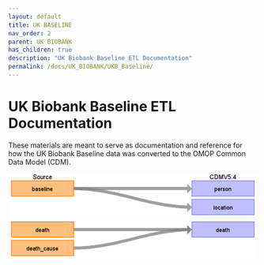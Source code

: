 ```yaml
---
layout: default
title: UK BASELINE
nav_order: 2
parent: UK BIOBANK
has_children: true
description: "UK Biobank Baseline ETL Documentation"
permalink: /docs/UK_BIOBANK/UKB_Baseline/
---
```


# UK Biobank Baseline ETL Documentation

These materials are meant to serve as documentation and reference for how the UK Biobank Baseline data was converted to the OMOP Common Data Model (CDM).

![](images/ukb_baseline_to_cdm.png)
![](images/ukb_baseline_death_to_cdm.png)